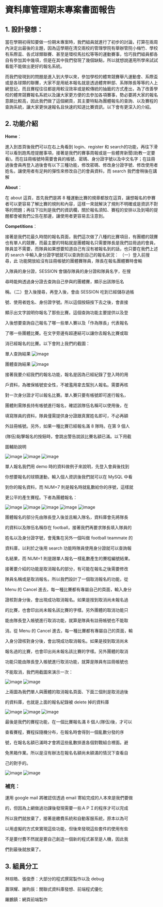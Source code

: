 ﻿<a name="br1"></a> 

# 資料庫管理期末專案書面報告

## 1\. 設計發想：

當在學期初得知要做一份期末專案時，我們組員就進行了初步的討論，打算在兩周內決定出最後的主題，因為這學期在清交兩校的管理學院有舉辦管院小梅竹、學校有系際盃、各式球類聯賽、甚至是環校馬拉松等等的運動賽事，恰巧我們組員都各自有參加其中幾項，但是在其中我們發現了幾個缺點，所以就想說運用所學來試試看能不能做出更好的報名系統。

而我們發現到的問題是進入到大學以來，參加學校的體育競賽舉凡運動會、系際盃或是各球類的聯賽，大家不是用紙本報名就是透過體育幹部、系隊隊長等等的人上網登記，而且賽程往往都是用較沒效率或是較傳統的抽籤的方式產出，為了改善學校的體育競賽報名系統以及讓大家更方便的去參加各項賽事，勢必要將大家的報名意願比較高，因此我們做了這個網頁，其主要特點為團體報名的查詢、以及賽程的查詢系統，讓大家更快速報名且快速的知道比賽資訊，以下會有更深入的介紹。



<a name="br2"></a> 

## 2\. 功能介紹

**Home**：

進入到首頁後我們可以在右上角看到 login、register 和 search的功能，再往下滑可以看到跑馬燈提醒事項，接著是我們的賽事周報或是一些體育新聞(助教一定要看)。而在註冊帳號時需要會員的帳號、密碼、身分證字號以及中文名字；在註冊過後會員再登入過後會有以下三種功能，修改密碼、修改身分證字號、修改使用者姓名，讓使用者有足夠的彈性來修改自己的會員資料，而 search 我們會稍後在講解

**About**：

在 about 這頁，首先我們是將 8 種運動比賽的規章都放在這頁，讓想報名的參賽者可以更容易了解比賽的規則和內容，這樣一來就解決了規則不明確或是資訊不對等的問題；再往下拉則是我們的資訊欄，關於報名須知、賽程的安排以及到場的提醒都會被我們公告在那邊，讓使用者更容易去注意到。

**Competitions**：

接著是我們花最久時間的報名頁面，我們這次做了八種的比賽項目，有團體的競賽也有單人的競賽，而最主要的特點就是團體報名只需要隊長是我們註冊過的會員，隊員並不需要，而隊員如果想要知道自己有沒有被報名到的話，也只要在我們上述的 search 中輸入身分證字號就可以查詢到自己的報名狀況：
（一）登入前搜尋，此
功能開放給沒有註冊帳號的團體賽隊員，隊長在報名團體賽時會輸

入隊員的身分證，SESSION 會儲存隊員的身分證和隊員名字，在搜

尋時能夠透過身分證去查詢自己參與的團體賽，顯示出該隊伍名

稱。（二）登入後搜尋，再登入後，會由 SESSION 吃到已經儲存過帳

號、使用者姓名、身份證字號。所以這個按鈕按下去之後，會直接

顯示出文字說明你報名了那些比賽。這個查詢功能主要提供以及登

入後想要查詢自己報名了哪一些單人賽以及「作為隊長」代表報名

了哪一些團體比賽。在文字旁邊有超連結可以讓你去報名比賽或取

消已經報名的比賽。以下會附上我們的截圖：

單人查詢結果
![image](https://github.com/s97302/db_finalproject/assets/136255897/fb774e7f-0513-49d2-92a3-4298658b437f)

團體查詢結果
![image](https://github.com/s97302/db_finalproject/assets/136255897/afb79740-48d5-4acb-bdbf-47c6c8c0bef0)

接著我要介紹我們的報名功能，報名是因為已經紀錄了登入時的用

戶資料，為確保帳號安全性，不被濫用拿去幫別人報名。需要再核

對一次身分證才可以報名比賽。單人賽只要有帳號即可進行報名，



<a name="br4"></a> 

團體則需隊長持有帳號進行報名，確認該隊伍名稱可以使用後，在

填寫隊員的資料，隊員僅需提供身分證跟真實姓名即可，不必再額

外註冊帳號。另外，如果一種比賽已經報名滿 8 隊時。在第 9 個人

(隊伍)點擊報名的按鈕時，會跳出警告說該比賽名額已滿。以下用截

圖輔助說明

![image](https://github.com/s97302/db_finalproject/assets/136255897/49e9edb1-da44-4f70-970c-56035a382da6)
![image](https://github.com/s97302/db_finalproject/assets/136255897/a6bac425-e62c-41ab-bce5-7b76c3e14cf1)
![image](https://github.com/s97302/db_finalproject/assets/136255897/b371ad9f-42f6-4d0b-a86b-549d25468097)

單人報名我們用 demo 時的資料做例子來說明，先登入會員後找到

你想要報名的球類運動，輸入個人資訊後我們就可以在 MySQL 中看

到你的報名資料，而 NUM=7 則是報名時就亂數給你的序號，這樣就

更公平的產生賽程。下者為團體報名：

![image](https://github.com/s97302/db_finalproject/assets/136255897/0dad79fb-b791-4a8a-a95a-f42bc74f50ad)
![image](https://github.com/s97302/db_finalproject/assets/136255897/ad537571-7141-4c9b-a6bb-780ee02ced85)
![image](https://github.com/s97302/db_finalproject/assets/136255897/4c7680bd-8ffd-4f59-8fa3-dde2d03a818f)
![image](https://github.com/s97302/db_finalproject/assets/136255897/0f67a4dd-435b-4b25-9fbe-7b1d9437ac86)
![image](https://github.com/s97302/db_finalproject/assets/136255897/449dafb2-4ff2-4228-b7b5-d4ea3f2e37f0)

<a name="br5"></a> 

團體報名的部分先由隊長登入後並且輸入隊名，資料庫會先將隊長

的資料以及隊伍名稱存在 football，接著我們再要求隊長填入隊員的

姓名以及身分證字號，會蒐集在另外一個叫做 football teammate 的

資料庫，以利於之後用 search 功能時隊員使用身分證就可以查詢報

名結果，而 NUM=1 則是跟單人報名一樣亂數產生的賽程編號結果。

接著要介紹的功能是取消報名的部分，有可能在報名之後需要修改

隊員名稱或是取消報名，所以我們設計了一個取消報名的功能，從

Menu 的 Cancel 進去，每一種比賽都有專屬自己的頁面，輸入身分

證核對身分後，會出現成功取消報名。如果是按到取消尚未報名過

的比賽，也會印出尚未報名該比賽的字樣。另外團體的取消功能只

能由隊長登入帳號進行取消功能，就算是隊員有註冊帳號也不能取

消。從 Menu 的 Cancel 進去，每一種比賽都有專屬自己的頁面，輸

入身分證核對身分後，會出現成功取消報名。如果是按到取消尚未



<a name="br6"></a> 

報名過的比賽，也會印出尚未報名該比賽的字樣。另外團體的取消

功能只能由隊長登入帳號進行取消功能，就算是隊員有註冊帳號也

不能取消，我們用截圖來演示一次：

![image](https://github.com/s97302/db_finalproject/assets/136255897/8aabcf3b-034d-4d17-8bb1-798e239dd8f8)
![image](https://github.com/s97302/db_finalproject/assets/136255897/b5549702-2778-4dfa-8404-4eafad627114)

上兩圖為我們單人與團體的取消報名頁面、下面三個則是取消過後

的資料庫，也就是上面的報名紀錄被 delete 掉的資料庫

![image](https://github.com/s97302/db_finalproject/assets/136255897/aab19b9b-99fd-4843-bb6b-e286c548e656)
![image](https://github.com/s97302/db_finalproject/assets/136255897/4c91a171-d796-4b9f-99e6-4084f84ef0b6)
![image](https://github.com/s97302/db_finalproject/assets/136255897/5b90b581-4cd3-4725-a257-572beabbc574)

最後是我們的賽程功能，在一個比賽報名滿 8 個人(隊伍)後，才可以

查看賽程，賽程採隨機分布，在報名時會得到一個亂數分發的序

號，在報名名額已滿時才會將這些亂數排進各個對戰組合裡面。避



<a name="br7"></a> 

免黑箱作業。所以是沒有辦法在報名名額尚未額滿的情況下查看自

己的對手的。

![image](https://github.com/s97302/db_finalproject/assets/136255897/660b0455-8df3-4bd6-815c-b366ba19d801)
![image](https://github.com/s97302/db_finalproject/assets/136255897/d00a1e1e-ea84-4fab-878d-d4516e8dc0e1)

### 補充：

運用 google mail 將確認信透過 email 寄給完成的人本來是我們要做

的，但因為上網做過功課後發現需要一些ＡＰＩ的程序才可以完成

所以我們就放棄了，接著是繳費系統和自動客服系統，原本以為可

以用虛擬的方式來實現這些功能，但後來發現這些套件的使用有些

不是要付費不然就是要自己創造一個新的程式甚至是人機，因此我

們到最後就放棄了。

## 3\. 組員分工

林琮皓、張俊彥：大部分的程式撰寫製作以及 debug

蕭琪耀、謝昀辰：關聯式資料庫發想、前端程式優化

羅鵬鎮：網頁前端製作

